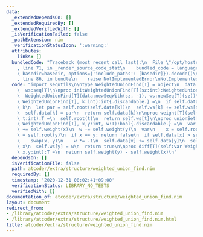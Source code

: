```yaml
---
data:
  _extendedDependsOn: []
  _extendedRequiredBy: []
  _extendedVerifiedWith: []
  _isVerificationFailed: false
  _pathExtension: nim
  _verificationStatusIcon: ':warning:'
  attributes:
    links: []
  bundledCode: "Traceback (most recent call last):\n  File \"/opt/hostedtoolcache/Python/3.10.6/x64/lib/python3.10/site-packages/onlinejudge_verify/documentation/build.py\"\
    , line 71, in _render_source_code_stat\n    bundled_code = language.bundle(stat.path,\
    \ basedir=basedir, options={'include_paths': [basedir]}).decode()\n  File \"/opt/hostedtoolcache/Python/3.10.6/x64/lib/python3.10/site-packages/onlinejudge_verify/languages/nim.py\"\
    , line 86, in bundle\n    raise NotImplementedError\nNotImplementedError\n"
  code: "import sequtils\n\ntype WeightedUnionFind[T] = object\n  data:seq[int]\n\
    \  ws:seq[T]\n\nproc initWeightedUnionFind[T](sz:int):WeightedUnionFind[T] =\n\
    \  WeightedUnionFind[T](data:newSeqWith(sz, -1), ws:newSeq[T](sz))\n\nproc root[T](self:var\
    \ WeightedUnionFind[T], k:int):int{.discardable.} =\n  if self.data[k] < 0: return\
    \ k\n  let par = self.root(self.data[k])\n  self.ws[k] += self.ws[self.data[k]]\n\
    \  self.data[k] = par\n  return self.data[k]\n\nproc weight[T](self:var WeightedUnionFind[T],\
    \ t:int):T =\n  self.root(t)\n  return self.ws[t]\n\nproc unionSet[T](self:var\
    \ WeightedUnionFind[T], x,y:int, w:T):bool{.discardable.} =\n  var w = w\n  w\
    \ += self.weight(x)\n  w -= self.weight(y)\n  var\n    x = self.root(x)\n    y\
    \ = self.root(y)\n  if x == y: return false\n  if self.data[x] > self.data[y]:\n\
    \    swap(x, y)\n    w *= -1\n  self.data[x] += self.data[y]\n  self.data[y] =\
    \ x\n  self.ws[y] = w\n  return true\n\nproc diff[T](self:var WeightedUnionFind[T],\
    \ x,y:int):T =\n  return self.weight(y) - self.weight(x)\n"
  dependsOn: []
  isVerificationFile: false
  path: atcoder/extra/structure/weighted_union_find.nim
  requiredBy: []
  timestamp: '2020-12-31 00:02:41+09:00'
  verificationStatus: LIBRARY_NO_TESTS
  verifiedWith: []
documentation_of: atcoder/extra/structure/weighted_union_find.nim
layout: document
redirect_from:
- /library/atcoder/extra/structure/weighted_union_find.nim
- /library/atcoder/extra/structure/weighted_union_find.nim.html
title: atcoder/extra/structure/weighted_union_find.nim
---
```

